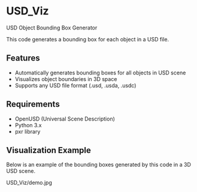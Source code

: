 # USD_Viz
USD Object Bounding Box Generator

This code generates a bounding box for each object in a USD file.

## Features
- Automatically generates bounding boxes for all objects in USD scene
- Visualizes object boundaries in 3D space
- Supports any USD file format (.usd, .usda, .usdc)

## Requirements
- OpenUSD (Universal Scene Description)
- Python 3.x
- pxr library

## Visualization Example
Below is an example of the bounding boxes generated by this code in a 3D USD scene.

USD_Viz/demo.jpg
